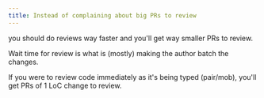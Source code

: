 ```yaml
---
title: Instead of complaining about big PRs to review
---
```


you should do reviews way faster and you'll get way smaller PRs to review.

Wait time for review is what is (mostly) making the author batch the changes.

If you were to review code immediately as it's being typed (pair/mob), you'll get PRs of 1 LoC change to review.
